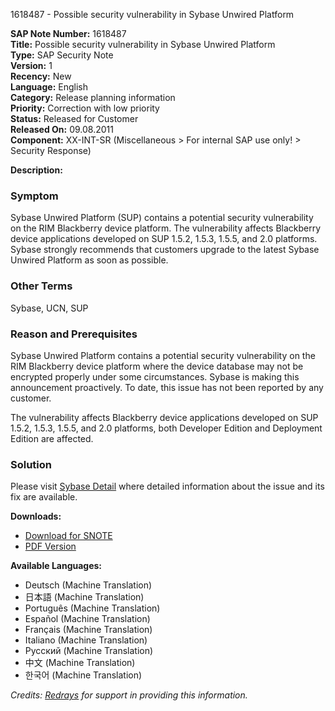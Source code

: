 1618487 - Possible security vulnerability in Sybase Unwired Platform

**SAP Note Number:** 1618487  
**Title:** Possible security vulnerability in Sybase Unwired Platform  
**Type:** SAP Security Note  
**Version:** 1  
**Recency:** New  
**Language:** English  
**Category:** Release planning information  
**Priority:** Correction with low priority  
**Status:** Released for Customer  
**Released On:** 09.08.2011  
**Component:** XX-INT-SR (Miscellaneous > For internal SAP use only! > Security Response)

**Description:**  
### Symptom
Sybase Unwired Platform (SUP) contains a potential security vulnerability on the RIM Blackberry device platform. The vulnerability affects Blackberry device applications developed on SUP 1.5.2, 1.5.3, 1.5.5, and 2.0 platforms. Sybase strongly recommends that customers upgrade to the latest Sybase Unwired Platform as soon as possible.

### Other Terms
Sybase, UCN, SUP

### Reason and Prerequisites
Sybase Unwired Platform contains a potential security vulnerability on the RIM Blackberry device platform where the device database may not be encrypted properly under some circumstances. Sybase is making this announcement proactively. To date, this issue has not been reported by any customer.

The vulnerability affects Blackberry device applications developed on SUP 1.5.2, 1.5.3, 1.5.5, and 2.0 platforms, both Developer Edition and Deployment Edition are affected.

### Solution
Please visit [Sybase Detail](http://www.sybase.com/detail?id=1094412) where detailed information about the issue and its fix are available.

**Downloads:**
- [Download for SNOTE](https://notesdownloads.sap.com/note/0040000017288272017)
- [PDF Version](https://userapps.support.sap.com/sap/support/sfm/notes/print/0001618487?language=en-US&token=4F0A79591CA6D794F11CF437851C927C)

**Available Languages:**
- Deutsch (Machine Translation)  
- 日本語 (Machine Translation)  
- Português (Machine Translation)  
- Español (Machine Translation)  
- Français (Machine Translation)  
- Italiano (Machine Translation)  
- Русский (Machine Translation)  
- 中文 (Machine Translation)  
- 한국어 (Machine Translation)

_Credits: [Redrays](https://redrays.io) for support in providing this information._